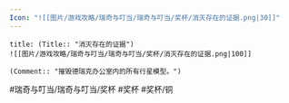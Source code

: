 ```yaml
---
Icon: "![[图片/游戏攻略/瑞奇与叮当/瑞奇与叮当/奖杯/消灭存在的证据.png|30]]"
---
```

```ad-common-bronze-trophy
title: (Title:: "消灭存在的证据")
![[图片/游戏攻略/瑞奇与叮当/瑞奇与叮当/奖杯/消灭存在的证据.png|100]]

(Comment:: "摧毁德瑞克办公室内的所有行星模型。")
```

#瑞奇与叮当/瑞奇与叮当/奖杯 #奖杯 #奖杯/铜
